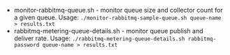 - monitor-rabbitmq-queue.sh - monitor queue size and collector count for a given queue. Usage: `./monitor-rabbitmq-sample-queue.sh queue-name > results.txt`
- rabbitmq-metering-queue-details.sh - monitor queue publish and deliver rate. Usage: `./rabbitmq-metering-queue-details.sh rabbitmq-password queue-name > results.txt`
